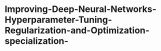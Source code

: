 # Improving-Deep-Neural-Networks-Hyperparameter-Tuning-Regularization-and-Optimization-specialization-
